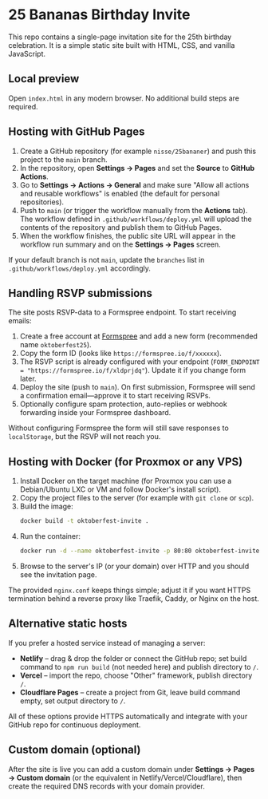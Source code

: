 ﻿# 25 Bananas Birthday Invite

This repo contains a single-page invitation site for the 25th birthday celebration. It is a simple static site built with HTML, CSS, and vanilla JavaScript.

## Local preview

Open `index.html` in any modern browser. No additional build steps are required.

## Hosting with GitHub Pages

1. Create a GitHub repository (for example `nisse/25bananer`) and push this project to the `main` branch.
2. In the repository, open **Settings → Pages** and set the **Source** to **GitHub Actions**.
3. Go to **Settings → Actions → General** and make sure "Allow all actions and reusable workflows" is enabled (the default for personal repositories).
4. Push to `main` (or trigger the workflow manually from the **Actions** tab). The workflow defined in `.github/workflows/deploy.yml` will upload the contents of the repository and publish them to GitHub Pages.
5. When the workflow finishes, the public site URL will appear in the workflow run summary and on the **Settings → Pages** screen.

If your default branch is not `main`, update the `branches` list in `.github/workflows/deploy.yml` accordingly.

## Handling RSVP submissions

The site posts RSVP-data to a Formspree endpoint. To start receiving emails:

1. Create a free account at [Formspree](https://formspree.io/) and add a new form (recommended name `oktoberfest25`).
2. Copy the form ID (looks like `https://formspree.io/f/xxxxxx`).
3. The RSVP script is already configured with your endpoint (`FORM_ENDPOINT = "https://formspree.io/f/xldprjdq"`). Update it if you change form later.
4. Deploy the site (push to `main`). On first submission, Formspree will send a confirmation email—approve it to start receiving RSVPs.
5. Optionally configure spam protection, auto-replies or webhook forwarding inside your Formspree dashboard.

Without configuring Formspree the form will still save responses to `localStorage`, but the RSVP will not reach you.

## Hosting with Docker (for Proxmox or any VPS)

1. Install Docker on the target machine (for Proxmox you can use a Debian/Ubuntu LXC or VM and follow Docker's install script).
2. Copy the project files to the server (for example with `git clone` or `scp`).
3. Build the image:
   ```bash
   docker build -t oktoberfest-invite .
   ```
4. Run the container:
   ```bash
   docker run -d --name oktoberfest-invite -p 80:80 oktoberfest-invite
   ```
5. Browse to the server's IP (or your domain) over HTTP and you should see the invitation page.

The provided `nginx.conf` keeps things simple; adjust it if you want HTTPS termination behind a reverse proxy like Traefik, Caddy, or Nginx on the host.

## Alternative static hosts

If you prefer a hosted service instead of managing a server:

- **Netlify** – drag & drop the folder or connect the GitHub repo; set build command to `npm run build` (not needed here) and publish directory to `/`.
- **Vercel** – import the repo, choose "Other" framework, publish directory `/`.
- **Cloudflare Pages** – create a project from Git, leave build command empty, set output directory to `/`.

All of these options provide HTTPS automatically and integrate with your GitHub repo for continuous deployment.

## Custom domain (optional)

After the site is live you can add a custom domain under **Settings → Pages → Custom domain** (or the equivalent in Netlify/Vercel/Cloudflare), then create the required DNS records with your domain provider.



